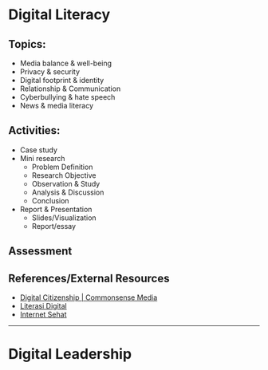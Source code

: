 # Digital Literacy

## Topics:
- Media balance & well-being
- Privacy & security
- Digital footprint & identity
- Relationship & Communication
- Cyberbullying & hate speech
- News & media literacy

## Activities:
- Case study
- Mini research
	- Problem Definition
	- Research Objective
	- Observation & Study
	- Analysis & Discussion
	- Conclusion
- Report & Presentation
	- Slides/Visualization
	- Report/essay

## Assessment


## References/External Resources
- [Digital Citizenship | Commonsense Media](https://www.commonsense.org/education/digital-citizenship)
- [Literasi Digital](http://literasidigital.id/)
- [Internet Sehat](http://internetsehat.id/)

<hr/>

# Digital Leadership
